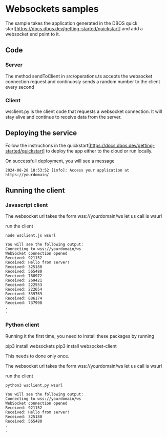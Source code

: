 # Websockets samples

The sample takes the application generated in the DBOS quick start[https://docs.dbos.dev/getting-started/quickstart] and add a websocket end point to it.

## Code

### Server

The method sendToClient in src/operations.ts accepts the websocket connection request and continuosly
sends a random number to the client every second


### Client

wsclient.py is the client code that requests a websocket connection. It will stay alive and continue
to receive data from the server.


## Deploying the service

Follow the instructions in the quickstart[https://docs.dbos.dev/getting-started/quickstart] to deploy the app either to the cloud or run locally.

On successfull deployment, you will see a message

```
2024-08-28 18:53:52 [info]: Access your application at https://yourdomain/ 
```

## Running the client

### Javascript client

The websocket url takes the form wss://yourdomain/ws
let us call is wsurl

run the client

```
node wsclient.js wsurl   

You will see the following output:
Connecting to wss://yourdomain/ws
WebSocket connection opened
Received: 921152
Received: Hello from server!
Received: 325180
Received: 565480
Received: 768972
Received: 269421
Received: 222553
Received: 222654
Received: 339769
Received: 886174
Received: 737998
.
.

```
### Python client
Running it the first time, you need to install these packages by running

pip3 install websockets
pip3 install websocket-client

This needs to done only once.

The websocket url takes the form wss://yourdomain/ws
let us call is wsurl

run the client

```
python3 wsclient.py wsurl   

You will see the following output:
Connecting to wss://yourdomain/ws
WebSocket connection opened
Received: 921152
Received: Hello from server!
Received: 325180
Received: 565480
.
.
```
